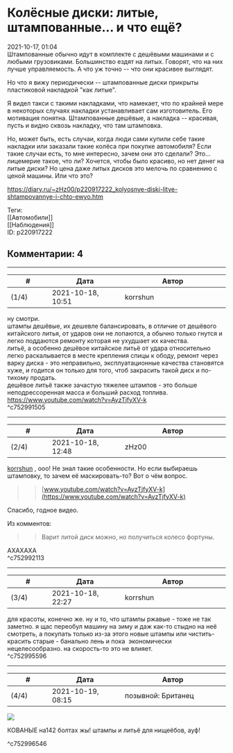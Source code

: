 Колёсные диски: литые, штампованные... и что ещё?
=================================================

  
2021-10-17, 01:04  
 Штампованные обычно идут в комплекте с дешёвыми машинами и с любыми грузовиками. Большинство ездят на литых. Говорят, что на них лучше управляемость. А что уж точно -- что они красивее выглядят.   
   
 Но что я вижу периодически -- штампованные диски прикрыты пластиковой накладкой "как литые".   
   
 Я видел такси с такими накладками, что намекает, что по крайней мере в некоторых случаях накладки устанавливает сам изготовитель. Его мотивация понятна. Штампованные дешёвые, а накладка -- красивая, пусть и видно сквозь накладку, что там штамповка.   
   
 Но, может быть, есть случаи, когда люди сами купили себе такие накладки или заказали такие колёса при покупке автомобиля? Если такие случаи есть, то мне интересно, зачем они это сделали? Это... лицемерие такое, что ли? Хочется, чтобы было красиво, но нет денег на литые диски? Но цена даже литых дисков это мелочь по сравнению с ценой машины. Или что это?   
  
<https://diary.ru/~zHz00/p220917222_kolyosnye-diski-litye-shtampovannye-i-chto-ewyo.htm>  
  
Теги:  
[[Автомобили]]  
[[Наблюдения]]  
ID: p220917222  


Комментарии: 4
--------------

  


---



|         #         |              Дата              |                     Автор                     |           ID           |
| --- | --- | --- | --- |
| (1/4) | 2021-10-18, 10:51 | korrshun | c752991505 |

  
 ну смотри.   
 штампы дешёвые, их дешевле балансировать, в отличие от дешёвого китайского литья, от ударов они не лопаются, а обычно только гнутся и легко поддаются ремонту которая не ухудшает их качества.   
 литьё, а особенно дешёвое китайское литьё от удара относительно легко раскалывается в месте крепления спицы к ободу, ремонт через варку диска - это неправильно, эксплуатационные качества становятся хуже, и годится он только для того, чтоб закрасить такой диск и по-тихому продать.   
 дешёвое литьё также зачастую тяжелее штампов - это больше неподрессоренная масса и больший расход топлива.   
 <https://www.youtube.com/watch?v=AyzTjfyXV-k>   
 ^c752991505

---



|         #         |              Дата              |                     Автор                     |           ID           |
| --- | --- | --- | --- |
| (2/4) | 2021-10-18, 12:48 | zHz00 | c752992113 |

  
  [korrshun](https://Igel-kun.diary.ru "kimi wo shiranai monogatari")  , ооо! Не знал такие особенности. Но если выбираешь штамповку, то зачем её маскировать-то? Вот о чём вопрос.   
   
 >>  [www.youtube.com/watch?v=AyzTjfyXV-k](https://www.youtube.com/watch?v=AyzTjfyXV-k)    
   
 Спасибо, годное видео.   
   
 Из комментов:   
 >>Варит литой диск можно, но получиться колесо фортуны.   
   
 АХАХАХА   
 ^c752992113

---



|         #         |              Дата              |                     Автор                     |           ID           |
| --- | --- | --- | --- |
| (3/4) | 2021-10-18, 22:27 | korrshun | c752995596 |

  
 для красоты, конечно же. ну и то, что штампы ржавые - тоже не так заметно. я щас переобул машину на зиму и даж как-то стыдно на неё смотреть, а покупать только из-за этого новые штампы или чистить-красить старые - банально лень и пока  экономически нецелесообразно. на скорость-то это не влияет.   
 ^c752995596

---



|         #         |              Дата              |                     Автор                     |           ID           |
| --- | --- | --- | --- |
| (4/4) | 2021-10-19, 08:15 | позывной: Британец | c752996546 |

  
  ![](https://www.meme-arsenal.com/memes/9407f50a9826f02070559bc370f18545.jpg) 

   
   
   
  КОВАНЫЕ на142 болтах жы! штампы и литьё для нищеёбов, ауф! 

   
 ^c752996546